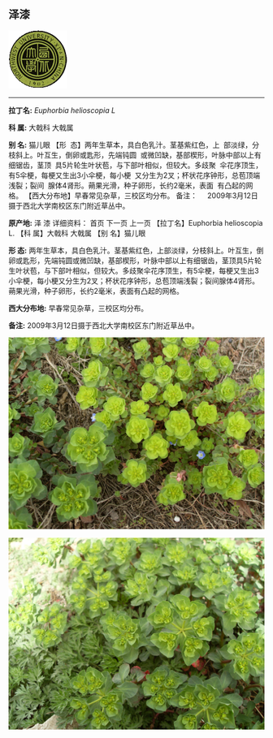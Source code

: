 ## 泽漆

![西北大学校园网络植物志](JPG/nwu.gif)

---

**拉丁名:**  _Euphorbia helioscopia L_

**科 属:** 大戟科 大戟属

**别 名:** 猫儿眼
【形  态】两年生草本，具白色乳汁。茎基紫红色，上
 部淡绿，分枝斜上。叶互生，倒卵或匙形，先端钝圆
 或微凹缺，基部楔形，叶脉中部以上有细锯齿，茎顶
 具5片轮生叶状苞，与下部叶相似，但较大。多歧聚
 伞花序顶生，有5伞梗，每梗又生出3小伞梗，每小梗
 又分生为2叉；杯状花序钟形，总苞顶端浅裂；裂间
 腺体4肾形。蒴果光滑，种子卵形，长约2毫米，表面
 有凸起的网格。
【西大分布地】早春常见杂草，三校区均分布。
备注：
    2009年3月12日摄于西北大学南校区东门附近草丛中。

**原产地:** 泽 漆
详细资料： 首页 下一页 上一页
【拉丁名】Euphorbia helioscopia L.
【科 属】大戟科 大戟属
【别 名】猫儿眼

**形  态:** 两年生草本，具白色乳汁。茎基紫红色，上部淡绿，分枝斜上。叶互生，倒卵或匙形，先端钝圆或微凹缺，基部楔形，叶脉中部以上有细锯齿，茎顶具5片轮生叶状苞，与下部叶相似，但较大。多歧聚伞花序顶生，有5伞梗，每梗又生出3小伞梗，每小梗又分生为2叉；杯状花序钟形，总苞顶端浅裂；裂间腺体4肾形。蒴果光滑，种子卵形，长约2毫米，表面有凸起的网格。

**西大分布地:** 早春常见杂草，三校区均分布。

**备注:** 2009年3月12日摄于西北大学南校区东门附近草丛中。

![泽漆](JPG/泽漆1.JPG) 

![泽漆](JPG/泽漆2.JPG) 

